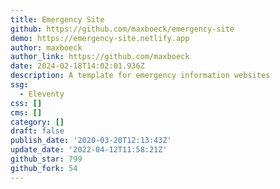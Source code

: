 ```yaml
---
title: Emergency Site
github: https://github.com/maxboeck/emergency-site
demo: https://emergency-site.netlify.app
author: maxboeck
author_link: https://github.com/maxboeck
date: 2024-02-18T14:02:01.936Z
description: A template for emergency information websites
ssg:
  - Eleventy
css: []
cms: []
category: []
draft: false
publish_date: '2020-03-20T12:13:43Z'
update_date: '2022-04-12T11:58:21Z'
github_star: 799
github_fork: 54
---
```

